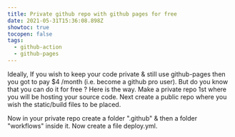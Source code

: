 ```yaml
---
title: Private github repo with github pages for free
date: 2021-05-31T15:36:08.898Z
showtoc: true
tocopen: false
tags:
  - github-action
  - github-pages
---
```

Ideally, If you wish to keep your code private & still use github-pages then you got to pay $4 /month (i.e. become a github pro user). But do you know that you can do it for free ? Here is the way. Make a private repo 1st where you will be hosting your source code. Next create a public repo where you wish the static/build files to be placed.

Now in your private repo create a folder ".github" & then a folder "workflows" inside it. Now create a file deploy.yml.